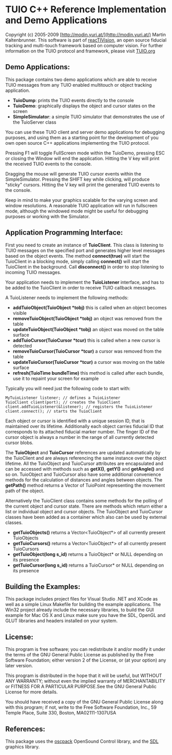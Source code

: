 # TUIO C++ Reference Implementation and Demo Applications

Copyright (c) 2005-2009 [http://modin.yuri.at/](http://modin.yuri.at/) Martin Kaltenbrunner. 
This software is part of [reacTIVision](http://reactivision.sourceforge.net/), an open source fiducial tracking and multi-touch framework based on 
computer vision. For further information on the TUIO protocol and framework, please visit [TUIO.org](http://www.tuio.org/)

## Demo Applications:

This package contains two demo applications which are able
to receive TUIO messages from any TUIO enabled multitouch or object tracking application.

 - **TuioDump**: prints the TUIO events directly to the console
 - **TuioDemo**: graphically displays the object and cursor states on the screen
 - **SimpleSimulator**: a simple TUIO simulator that demonstrates the use of the TuioServer class 

You can use these TUIO client and server demo applications for debugging purposes,
and using them as a starting point for the development of you own open source
C++ applications implementing the TUIO protocol.

Pressing F1 will toggle FullScreen mode within the TuioDemo,
pressing ESC or closing the Window will end the application.
Hitting the V key will print the received TUIO events to the console.

Dragging the mouse will generate TUIO cursor events within the SimpleSimulator. 
Pressing the SHIFT key while clicking, will produce "sticky" cursors.
Hitting the V key will print the generated TUIO events to the console.

Keep in mind to make your graphics scalable for the varying
screen and window resolutions. A reasonable TUIO application
will run in fullscreen mode, although the windowed mode might
be useful for debugging purposes or working with the Simulator.

## Application Programming Interface:

First you need to create an instance of **TuioClient**. This class
is listening to TUIO messages on the specified port and generates
higher level messages based on the object events. The method **connect(true)**
will start the TuioClient in a blocking mode, simply calling **connect()**
will start the TuioClient in the background. Call **disconnect()** in
order to stop listening to incoming TUIO messages.

Your application needs to implement the **TuioListener** interface,
and has to be added to the TuioClient in order to receive TUIO callback messages.

A TuioListener needs to implement the following methods:

 - **addTuioObject(TuioObject \*tobj)**
   this is called when an object becomes visible
 - **removeTuioObject(TuioObject \*tobj)**
   an object was removed from the table
 - **updateTuioObject(TuioObject \*tobj)**
   an object was moved on the table surface
 - **addTuioCursor(TuioCursor \*tcur)**
   this is called when a new cursor is detected
 - **removeTuioCursor(TuioCursor \*tcur)**
   a cursor was removed from the table
 - **updateTuioCursor(TuioCursor \*tcur)**
   a cursor was moving on the table surface
 - **refresh(TuioTime bundleTime)**
   this method is called after each bundle,
   use it to repaint your screen for example

Typically you will need just the following code to start with:

    MyTuioListener listener; // defines a TuioListener
    TuioClient client(port); // creates the TuioClient
    client.addTuioListener(&listener); // registers the TuioListener
    client.connect(); // starts the TuioClient

Each object or cursor is identified with a unique session ID, that is maintained
over its lifetime. Additionally each object carries fiducial ID that corresponds
to its attached fiducial marker number. The finger ID of the cursor object is always
a number in the range of all currently detected cursor blobs.

The **TuioObject** and **TuioCursor** references are updated automatically by the TuioClient
and are always referencing the same instance over the object lifetime.
All the TuioObject and TuioCursor attributes are encapsulated and can be
accessed with methods such as **getX()**, **getY()** and **getAngle()** and so on.
TuioObject and TuioCursor also have some additional convenience methods
for the calculation of distances and angles between objects. The **getPath()**
method returns a Vector of TuioPoint representing the movement path of the object.

Alternatively the TuioClient class contains some methods for the polling
of the current object and cursor state. There are methods which return
either a list or individual object and cursor objects. The TuioObject and
TuioCursor classes have been added as a container which also can be used
by external classes.

 - **getTuioObjects()** returns a Vector&lt;TuioObject\*&gt; of all currently present TuioObjects
 - **getTuioCursors()**  returns a Vector&lt;TuioObject\*&gt; of all currently present TuioCursors
 - **getTuioObject(long s_id)**  returns a TuioObject\* or NULL depending on its presence
 - **getTuioCursor(long s_id)**  returns a TuioCursor\* or NULL depending on its presence

## Building the Examples:

This package includes project files for Visual Studio .NET and XCode as well as a simple Linux Makefile for building the example applications.
The Win32 project already include the necessary libraries, to build the GUI example for Mac OS X and Linux make sure you have the SDL, 
OpenGL and GLUT libraries and headers installed on your system.

## License:

This program is free software; you can redistribute it and/or modify
it under the terms of the GNU General Public License as published by
the Free Software Foundation; either version 2 of the License, or
(at your option) any later version.

This program is distributed in the hope that it will be useful,
but WITHOUT ANY WARRANTY; without even the implied warranty of
MERCHANTABILITY or FITNESS FOR A PARTICULAR PURPOSE.See the
GNU General Public License for more details.

You should have received a copy of the GNU General Public License
along with this program; if not, write to the Free Software
Foundation, Inc., 59 Temple Place, Suite 330, Boston, MA02111-1307USA

## References:

This package uses the [oscpack](http://www.audiomulch.com/~rossb/code/oscpack/) OpenSound Control library, 
and the [SDL](http://www.libsdl.org/) graphics library.
